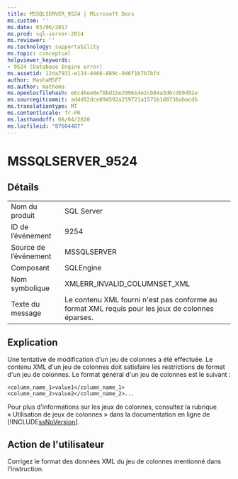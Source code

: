```yaml
---
title: MSSQLSERVER_9524 | Microsoft Docs
ms.custom: ''
ms.date: 03/06/2017
ms.prod: sql-server-2014
ms.reviewer: ''
ms.technology: supportability
ms.topic: conceptual
helpviewer_keywords:
- 9524 (Database Engine error)
ms.assetid: 12da7931-e124-4466-889c-046f1b7b7bfd
author: MashaMSFT
ms.author: mathoma
ms.openlocfilehash: e6c46ee0ef0bd1be299614e2cb04a3d6cd99d92e
ms.sourcegitcommit: ad4d92dce894592a259721a1571b1d8736abacdb
ms.translationtype: MT
ms.contentlocale: fr-FR
ms.lasthandoff: 08/04/2020
ms.locfileid: "87604487"
---
```

# <a name="mssqlserver_9524"></a>MSSQLSERVER_9524
    
## <a name="details"></a>Détails  
  
|||  
|-|-|  
|Nom du produit|SQL Server|  
|ID de l’événement|9254|  
|Source de l’événement|MSSQLSERVER|  
|Composant|SQLEngine|  
|Nom symbolique|XMLERR_INVALID_COLUMNSET_XML|  
|Texte du message|Le contenu XML fourni n'est pas conforme au format XML requis pour les jeux de colonnes éparses.|  
  
## <a name="explanation"></a>Explication  
 Une tentative de modification d'un jeu de colonnes a été effectuée. Le contenu XML d'un jeu de colonnes doit satisfaire les restrictions de format d'un jeu de colonnes. Le format général d'un jeu de colonnes est le suivant :  
  
 `<column_name_1>value1</column_name_1><column_name_2>value2</column_name_2>...`  
  
 Pour plus d'informations sur les jeux de colonnes, consultez la rubrique « Utilisation de jeux de colonnes » dans la documentation en ligne de [!INCLUDE[ssNoVersion](../../includes/ssnoversion-md.md)].  
  
## <a name="user-action"></a>Action de l'utilisateur  
 Corrigez le format des données XML du jeu de colonnes mentionné dans l'instruction.  
  
  
